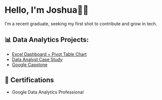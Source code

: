 # Hello, I'm Joshua👋🏽
I'm a recent graduate, seeking my first shot to contribute and grow in tech.

## 📊 Data Analytics Projects:
- [Excel Dashboard + Pivot Table Chart](https://github.com/JoshuaYerdon/Excel-Dashboard-And-PivotTables)
- [Data Analyst Case Study](https://github.com/JoshuaYerdon/DA-Case-Study)
- [Google Capstone](https://github.com/JoshuaYerdon/Google_Capstone)

## 📜 Certifications
- Google Data Analytics Professional 
